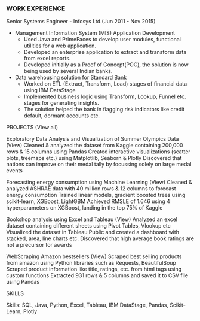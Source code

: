 
### WORK EXPERIENCE
Senior Systems Engineer  - Infosys Ltd.(Jun 2011 - Nov 2015)
- Management Information System (MIS) Application Development
  - Used Java and PrimeFaces to develop user modules, functional utilities for a web application.  
  - Developed an enterprise application to extract and transform data from excel reports. 
  - Developed initially as a Proof of Concept(POC), the solution is now being used by several Indian banks.
- Data warehousing solution for Standard Bank
  - Worked on ETL (Extract, Transform, Load) stages of financial data using IBM DataStage
  - Implemented business logic using Transform, Lookup, Funnel etc. stages for generating insights. 
  - The solution helped the bank in flagging risk indicators like credit default, dormant accounts etc. 

PROJECTS (View all)

Exploratory Data Analysis and Visualization of Summer Olympics Data (View)
Cleaned & analyzed the dataset from Kaggle containing 200,000 rows & 15 columns  using Pandas
Created interactive visualizations (scatter plots, treemaps etc.) using Matplotlib, Seaborn & Plotly
Discovered that nations can improve on their medal tally by focussing solely on large medal events

Forecasting energy consumption using Machine Learning (View)
Cleaned & analyzed ASHRAE data with 40 million rows & 12 columns  to forecast energy consumption
Trained linear models, gradient boosted trees using scikit-learn, XGBoost, LightGBM
Achieved RMSLE of 1.646  using 4 hyperparameters on XGBoost, landing in the top 75% of Kaggle 

Bookshop analysis using Excel and Tableau (View)
Analyzed an excel dataset containing different sheets using Pivot Tables, Vlookup etc
Visualized the dataset in Tableau Public and created a dashboard with stacked, area, line charts etc. 
Discovered that high average book ratings are not a precursor for awards

WebScraping Amazon bestsellers  (View)
Scraped best selling products from amazon using Python libraries such as Requests, BeautifulSoup
Scraped product information like title, ratings, etc. from html tags  using custom functions
Extracted 931 rows & 5 columns and saved it to CSV file using Pandas

SKILLS 

Skills: SQL, Java, Python, Excel, Tableau, IBM DataStage, Pandas, Scikit-Learn, Plotly


<!--
**amitchawla1610/amitchawla1610** is a ✨ _special_ ✨ repository because its `README.md` (this file) appears on your GitHub profile.

Here are some ideas to get you started:

- 🔭 I’m currently working on ...
- 🌱 I’m currently learning ...
- 👯 I’m looking to collaborate on ...
- 🤔 I’m looking for help with ...
- 💬 Ask me about ...
- 📫 How to reach me: ...
- 😄 Pronouns: ...
- ⚡ Fun fact: ...
-->

